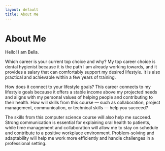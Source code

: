 ```yaml
---
layout: default
title: About Me
---
```

# About Me
Hello! I am Bella.

Which career is your current top choice and why?
My top career choice is dental hygienist because it is the path I am already working towards, and it provides a salary that can comfortably support my desired lifestyle. It is also practical and achievable within a few years of training.

How does it connect to your lifestyle goals?
This career connects to my lifestyle goals because it offers a stable income above my projected needs and aligns with my personal values of helping people and contributing to their health.
How will skills from this course — such as collaboration, project management, communication, or technical skills — help you succeed?

The skills from this computer science course will also help me succeed. Strong communication is essential for explaining oral health to patients, while time management and collaboration will allow me to stay on schedule and contribute to a positive workplace environment. Problem-solving and adaptability will help me work more efficiently and handle challenges in a professional setting.

